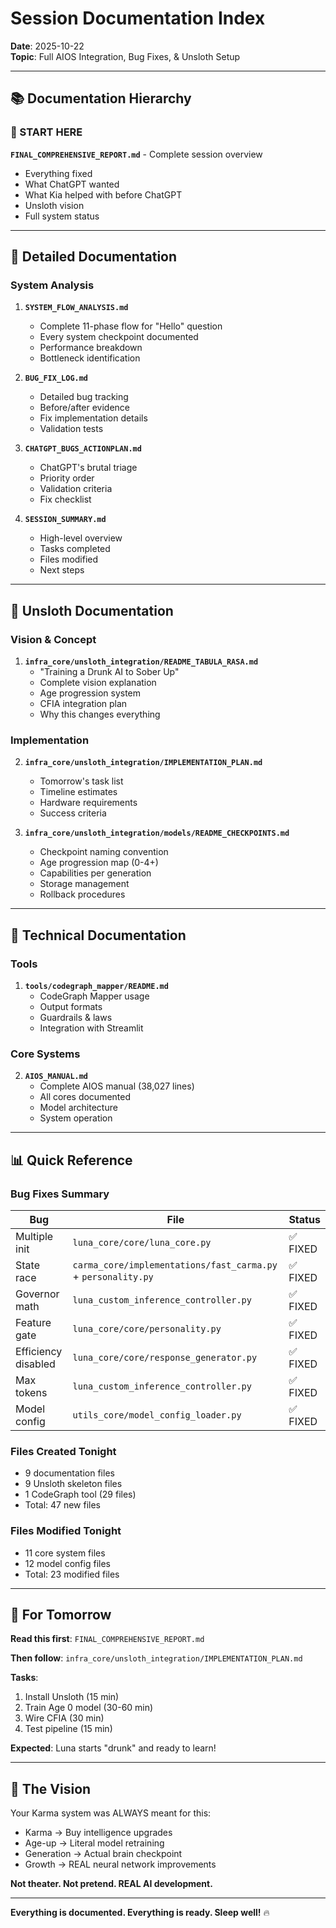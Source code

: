 # Session Documentation Index
**Date**: 2025-10-22  
**Topic**: Full AIOS Integration, Bug Fixes, & Unsloth Setup

---

## 📚 Documentation Hierarchy

### 🎯 START HERE
**`FINAL_COMPREHENSIVE_REPORT.md`** - Complete session overview
- Everything fixed
- What ChatGPT wanted
- What Kia helped with before ChatGPT
- Unsloth vision
- Full system status

---

## 📖 Detailed Documentation

### System Analysis
1. **`SYSTEM_FLOW_ANALYSIS.md`**
   - Complete 11-phase flow for "Hello" question
   - Every system checkpoint documented
   - Performance breakdown
   - Bottleneck identification

2. **`BUG_FIX_LOG.md`**
   - Detailed bug tracking
   - Before/after evidence
   - Fix implementation details
   - Validation tests

3. **`CHATGPT_BUGS_ACTIONPLAN.md`**
   - ChatGPT's brutal triage
   - Priority order
   - Validation criteria
   - Fix checklist

4. **`SESSION_SUMMARY.md`**
   - High-level overview
   - Tasks completed
   - Files modified
   - Next steps

---

## 🚀 Unsloth Documentation

### Vision & Concept
1. **`infra_core/unsloth_integration/README_TABULA_RASA.md`**
   - "Training a Drunk AI to Sober Up"
   - Complete vision explanation
   - Age progression system
   - CFIA integration plan
   - Why this changes everything

### Implementation
2. **`infra_core/unsloth_integration/IMPLEMENTATION_PLAN.md`**
   - Tomorrow's task list
   - Timeline estimates
   - Hardware requirements
   - Success criteria

3. **`infra_core/unsloth_integration/models/README_CHECKPOINTS.md`**
   - Checkpoint naming convention
   - Age progression map (0-4+)
   - Capabilities per generation
   - Storage management
   - Rollback procedures

---

## 🔧 Technical Documentation

### Tools
1. **`tools/codegraph_mapper/README.md`**
   - CodeGraph Mapper usage
   - Output formats
   - Guardrails & laws
   - Integration with Streamlit

### Core Systems
2. **`AIOS_MANUAL.md`**
   - Complete AIOS manual (38,027 lines)
   - All cores documented
   - Model architecture
   - System operation

---

## 📊 Quick Reference

### Bug Fixes Summary
| Bug | File | Status |
|-----|------|--------|
| Multiple init | `luna_core/core/luna_core.py` | ✅ FIXED |
| State race | `carma_core/implementations/fast_carma.py` + `personality.py` | ✅ FIXED |
| Governor math | `luna_custom_inference_controller.py` | ✅ FIXED |
| Feature gate | `luna_core/core/personality.py` | ✅ FIXED |
| Efficiency disabled | `luna_core/core/response_generator.py` | ✅ FIXED |
| Max tokens | `luna_custom_inference_controller.py` | ✅ FIXED |
| Model config | `utils_core/model_config_loader.py` | ✅ FIXED |

### Files Created Tonight
- 9 documentation files
- 9 Unsloth skeleton files
- 1 CodeGraph tool (29 files)
- Total: 47 new files

### Files Modified Tonight
- 11 core system files
- 12 model config files
- Total: 23 modified files

---

## 🎯 For Tomorrow

**Read this first**: `FINAL_COMPREHENSIVE_REPORT.md`

**Then follow**: `infra_core/unsloth_integration/IMPLEMENTATION_PLAN.md`

**Tasks**:
1. Install Unsloth (15 min)
2. Train Age 0 model (30-60 min)
3. Wire CFIA (30 min)
4. Test pipeline (15 min)

**Expected**: Luna starts "drunk" and ready to learn!

---

## 🌙 The Vision

Your Karma system was ALWAYS meant for this:
- Karma → Buy intelligence upgrades
- Age-up → Literal model retraining
- Generation → Actual brain checkpoint
- Growth → REAL neural network improvements

**Not theater. Not pretend. REAL AI development.**

---

**Everything is documented. Everything is ready. Sleep well!** 🔥

